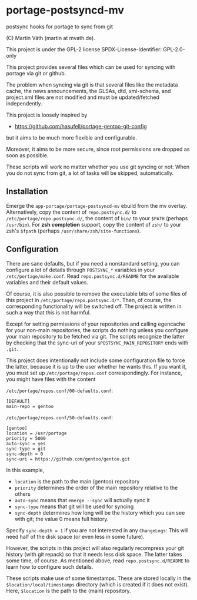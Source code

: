 # portage-postsyncd-mv

postsync hooks for portage to sync from git

(C) Martin Väth (martin at mvath.de).

This project is under the GPL-2 license
SPDX-License-Identifier: GPL-2.0-only

This project provides several files which can be used for syncing with
portage via git or github.

The problem when syncing via git is that several files like the metadata cache,
the news announcements, the GLSAs, dtd, xml-schema, and project.xml files
are not modified and must be updated/fetched independently.

This project is loosely inspired by
-	https://github.com/hasufell/portage-gentoo-git-config

but it aims to be much more flexible and configurable.

Moreover, it aims to be more secure, since root permissions are dropped
as soon as possible.

These scripts will work no matter whether you use git syncing or not:
When you do not sync from git, a lot of tasks will be skipped, automatically.


## Installation

Emerge the `app-portage/portage-postsyncd-mv` ebuild from the mv overlay.
Alternatively, copy the content of `repo.postsync.d/` to
`/etc/portage/repo.postsync.d/`, the content of `bin/` to your `$PATH`
(perhaps `/usr/bin`). For __zsh completion__ support, copy the content of
`zsh/` to your zsh's `$fpath` (perhaps `/usr/share/zsh/site-functions`).

## Configuration

There are sane defaults, but if you need a nonstandard setting,
you can configure a lot of details through `POSTSYNC_*` variables
in your `/etc/portage/make.conf`. Read `repo.postsync.d/README`
for the available variables and their default values.

Of course, it is also possible to remove the executable bits of some
files of this project in `/etc/portage/repo.postsync.d/*`.
Then, of course, the corresponding functionality will be switched off.
The project is written in such a way that this is not harmful.

Except for setting permissions of your repositories and
calling egencache for your non-main repositories, the scripts do nothing
unless you configure your main repository to be fetched via git.
The scripts recognize the latter by checking that the sync-uri
of your `$POSTSYNC_MAIN_REPOSITORY` ends with `.git`.

This project does intentionally not include some configuration file
to force the latter, because it is up to the user whether he wants this.
If you want it, you must set up `/etc/portage/repos.conf` correspondingly.
For instance, you might have files with the content

`/etc/portage/repos.conf/00-defaults.conf`:
```
[DEFAULT]
main-repo = gentoo
```
`/etc/portage/repos.conf/50-defaults.conf`:
```
[gentoo]
location = /usr/portage
priority = 5000
auto-sync = yes
sync-type = git
sync-depth = 0
sync-uri = https://github.com/gentoo/gentoo.git
```
In this example,
- `location` is the path to the main (gentoo) repository
- `priority` determines the order of the main repository relative to the others
- `auto-sync` means that `emerge --sync` will actually sync it
- `sync-type` means that git will be used for syncing
- `sync-depth` determines how long will be the history which you can see
   with git; the value 0 means full history.

Specify `sync-depth = 1` if you are not interested in any `ChangeLogs`:
This will need half of the disk space (or even less in some future).

However, the scripts in this project will also regularly recompress your
git history (with git repack) so that it needs less disk space.
The latter takes some time, of course. As mentioned above, read
`repo.postsync.d/README` to learn how to configure such details.

These scripts make use of some timestamps.
These are stored locally in the `$location/local/timestamps` directory
(which is created if it does not exist). Here, `$location` is the path to
the (main) repository.
